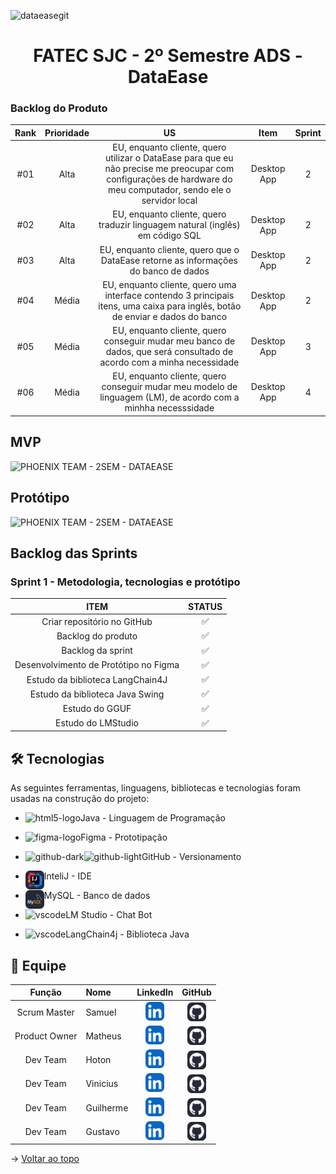![dataeasegit](https://github.com/Phoenix-Team-Fatec/DataEase/assets/69217649/7b36309a-c0fa-4f39-8e69-e46377f52392)

<span id="topo">
<h1 align="center"> FATEC SJC - 2º Semestre ADS - DataEase </h1>
  
### Backlog do Produto

| Rank     | Prioridade |  US   | Item | Sprint | 
| :----: | :----: | :----: | :----: | :----: |
| #01    | Alta | EU, enquanto cliente, quero utilizar o DataEase para que eu não precise me preocupar com configurações de hardware do meu computador, sendo ele o servidor local  | Desktop App |  2  |
| #02    | Alta |EU, enquanto cliente, quero traduzir linguagem natural (inglês) em código SQL | Desktop App |  2  | 
| #03    | Alta |EU, enquanto cliente, quero que o DataEase retorne as informações do banco de dados | Desktop App |  2  | 
| #04    | Média |EU, enquanto cliente, quero uma interface contendo 3 principais itens, uma caixa para inglês, botão de enviar e dados do banco | Desktop App | 2  |
| #05    | Média |EU, enquanto cliente, quero conseguir mudar meu banco de dados, que será consultado de acordo com a minha necessidade | Desktop App | 3 |
| #06    | Média |EU, enquanto cliente, quero conseguir mudar meu modelo de linguagem (LM), de acordo com a minhha necesssidade | Desktop App| 4 |

## MVP
<span id="mvp">

![PHOENIX TEAM - 2SEM - DATAEASE](https://github.com/Phoenix-Team-Fatec/DataEase/assets/69217649/6169ea66-3a54-45be-af09-f715f152119b)

## Protótipo
<span id="prototipo">

![PHOENIX TEAM - 2SEM - DATAEASE](https://github.com/Phoenix-Team-Fatec/DataEase/assets/69217649/d2a026fb-c9be-4b0d-a7d2-64320dba06ca)

## Backlog das Sprints

### Sprint 1 - Metodologia, tecnologias e protótipo

| ITEM   | STATUS |
| :----: | :----: |
|Criar repositório no GitHub| :white_check_mark: |
|Backlog do produto| :white_check_mark: |
|Backlog da sprint| :white_check_mark: |
|Desenvolvimento de Protótipo no Figma| :white_check_mark: |
|Estudo da biblioteca LangChain4J| :white_check_mark: |
|Estudo da biblioteca Java Swing| :white_check_mark: |
|Estudo do GGUF| :white_check_mark: |
|Estudo do LMStudio| :white_check_mark: |

## 🛠️ Tecnologias

As seguintes ferramentas, linguagens, bibliotecas e tecnologias foram usadas na construção do projeto:

* <p>
   <img align="left" title="html5-logo" height="30px" src="https://raw.githubusercontent.com/jmnote/z-icons/master/svg/java.svg"/>
   Java - Linguagem de Programação
 </p>
 
* <p>
  <img align="left" title="figma-logo" height="30px" src="https://user-images.githubusercontent.com/76211125/227502784-c94d5e2d-2e39-449b-ba85-053b9106b979.png"/>
   Figma - Prototipação
 </p>

* <p>
   <img align="left" title="github-dark" height="30px" src="https://user-images.githubusercontent.com/76211125/227561942-1503fb74-eb8e-41d1-936e-bf22bc2d70eb.png#gh-dark-mode-only"/>
   <img align="left" title="github-light" height="30px" src="https://user-images.githubusercontent.com/76211125/227561896-a90cea71-7431-4908-ac8d-71fc02603eeb.png#gh-light-mode-only"/>
   GitHub - Versionamento
 </p>

* <p>
   <img align="left" title="vscode" height="30px" src="https://github.com/tandpfun/skill-icons/raw/main/icons/Idea-Dark.svg"/>
   InteliJ - IDE
 </p>

* <p>
   <img align="left" title="vscode" height="30px" src="https://github.com/tandpfun/skill-icons/raw/main/icons/MySQL-Dark.svg"/>
   MySQL - Banco de dados
 </p>
 
* <p>
   <img align="left" title="vscode" height="30px" src="https://camo.githubusercontent.com/d1f8b9902e03d83c107b07a7194886dec1176f748afa6eeb425023ef0a4a6642/68747470733a2f2f6c6d73747564696f2e61692f6173736574732f616e64726f69642d6368726f6d652d353132783531322e706e67"/>
   LM Studio - Chat Bot
 </p>
 
* <p>
   <img align="left" title="vscode" height="30px" src="https://github.com/Phoenix-Team-Fatec/DataEase/assets/69217649/1a8d8fbf-f2ae-4b75-bfe5-4ee7a7c53925"/>
   LangChain4j - Biblioteca Java
 </p>
 

<span id="equipe">

## :busts_in_silhouette: Equipe

|    Função     | Nome                     |                               LinkedIn                                |                     GitHub                     |
| :----------:  | :----------------------- | :-------------------------------------------------------------------: | :--------------------------------------------: |
|   Scrum Master    | Samuel                   |[<img height="30px" src="https://github.com/tandpfun/skill-icons/blob/main/icons/LinkedIn.svg">](https://www.linkedin.com/in/samuel-alkmin-machado-52743a292/)|      [<img align="center" height="30px" src="https://github.com/tandpfun/skill-icons/blob/main/icons/Github-Dark.svg"/>](https://github.com/samekmd)        |
|   Product Owner   | Matheus                  |[<img height="30px" src="https://github.com/tandpfun/skill-icons/blob/main/icons/LinkedIn.svg">](https://www.linkedin.com/in/matheus-andrade-b1a65b1ba/)|      [<img align="center" height="30px" src="https://github.com/tandpfun/skill-icons/blob/main/icons/Github-Dark.svg"/>](https://github.com/MatheusAndrade1999)      | 
| Dev Team  | Hoton                    |[<img height="30px" src="https://github.com/tandpfun/skill-icons/blob/main/icons/LinkedIn.svg">](https://www.linkedin.com/in/hoton-oliveira/)                                                   |         [<img align="center" height="30px" src="https://github.com/tandpfun/skill-icons/blob/main/icons/Github-Dark.svg"/>](https://github.com/hfoliveira90)     |
| Dev Team | Vinicius                 |[<img height="30px" src="https://github.com/tandpfun/skill-icons/blob/main/icons/LinkedIn.svg">](https://www.linkedin.com/in/vinicius-peretta-5a2436227/)|      [<img align="center" height="30px" src="https://github.com/tandpfun/skill-icons/blob/main/icons/Github-Dark.svg"/>](https://github.com/Peretta)        |
|   Dev Team    | Guilherme                |[<img height="30px" src="https://github.com/tandpfun/skill-icons/blob/main/icons/LinkedIn.svg">](https://www.linkedin.com/in/guilherme-sato-42b609292/)|      [<img align="center" height="30px" src="https://github.com/tandpfun/skill-icons/blob/main/icons/Github-Dark.svg"/>](https://github.com/thenewjapzzz)     |
|   Dev Team    | Gustavo                  |[<img height="30px" src="https://github.com/tandpfun/skill-icons/blob/main/icons/LinkedIn.svg">](https://www.linkedin.com/in/gustavo-villela-a9314b268/)|      [<img align="center" height="30px" src="https://github.com/tandpfun/skill-icons/blob/main/icons/Github-Dark.svg"/>](https://github.com/TaldoGus)       |  

→ [Voltar ao topo](#topo)

 
